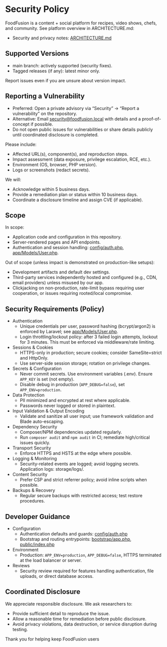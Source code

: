 <!--TODO: Review this for production-->

# Security Policy

FoodFusion is a content + social platform for recipes, video shows, chefs, and community. See platform overview in ARCHITECTURE.md:

- Security and privacy notes: [ARCHITECTURE.md](ARCHITECTURE.md)

## Supported Versions

- main branch: actively supported (security fixes).
- Tagged releases (if any): latest minor only.

Report issues even if you are unsure about version impact.

## Reporting a Vulnerability

- Preferred: Open a private advisory via “Security” → “Report a vulnerability” on the repository.
- Alternative: Email <security@foodfusion.local> with details and a proof-of-concept if possible.
- Do not open public issues for vulnerabilities or share details publicly until coordinated disclosure is completed.

Please include:

- Affected URL(s), component(s), and reproduction steps.
- Impact assessment (data exposure, privilege escalation, RCE, etc.).
- Environment (OS, browser, PHP version).
- Logs or screenshots (redact secrets).

We will:

- Acknowledge within 5 business days.
- Provide a remediation plan or status within 10 business days.
- Coordinate a disclosure timeline and assign CVE (if applicable).

## Scope

In scope:

- Application code and configuration in this repository.
- Server-rendered pages and API endpoints.
- Authentication and session handling: [config/auth.php](config/auth.php), [app/Models/User.php](app/Models/User.php).

Out of scope (unless impact is demonstrated on production-like setups):

- Development artifacts and default dev settings.
- Third-party services independently hosted and configured (e.g., CDN, email providers) unless misused by our app.
- Clickjacking on non-production, rate-limit bypass requiring user cooperation, or issues requiring rooted/local compromise.

## Security Requirements (Policy)

- Authentication
  - Unique credentials per user, password hashing (bcrypt/argon2) is enforced by Laravel; see [app/Models/User.php](app/Models/User.php).
  - Login throttling/lockout policy: after 3 failed login attempts, lockout for 3 minutes. This must be enforced via middleware/rate limiting.
- Sessions & Cookies
  - HTTPS-only in production; secure cookies; consider SameSite=strict and HttpOnly.
  - Use server-side session storage; rotation on privilege changes.
- Secrets & Configuration
  - Never commit secrets. Use environment variables (.env). Ensure `APP_KEY` is set (not empty).
  - Disable debug in production (`APP_DEBUG=false`), set `APP_ENV=production`.
- Data Protection
  - PII minimized and encrypted at rest where applicable.
  - Passwords never logged or stored in plaintext.
- Input Validation & Output Encoding
  - Validate and sanitize all user input; use framework validation and Blade auto-escaping.
- Dependency Security
  - Composer/NPM dependencies updated regularly.
  - Run `composer audit` and `npm audit` in CI; remediate high/critical issues quickly.
- Transport Security
  - Enforce HTTPS and HSTS at the edge where possible.
- Logging & Monitoring
  - Security-related events are logged; avoid logging secrets. Application logs: storage/logs/.
- Content Security
  - Prefer CSP and strict referrer policy; avoid inline scripts when possible.
- Backups & Recovery
  - Regular secure backups with restricted access; test restore procedures.

## Developer Guidance

- Configuration
  - Authentication defaults and guards: [config/auth.php](config/auth.php)
  - Bootstrap and routing entrypoints: [bootstrap/app.php](bootstrap/app.php), [public/index.php](public/index.php)
- Environment
  - Production: `APP_ENV=production`, `APP_DEBUG=false`, HTTPS terminated at the load balancer or server.
- Reviews
  - Security review required for features handling authentication, file uploads, or direct database access.

## Coordinated Disclosure

We appreciate responsible disclosure. We ask researchers to:

- Provide sufficient detail to reproduce the issue.
- Allow a reasonable time for remediation before public disclosure.
- Avoid privacy violations, data destruction, or service disruption during testing.

Thank you for helping keep FoodFusion users
